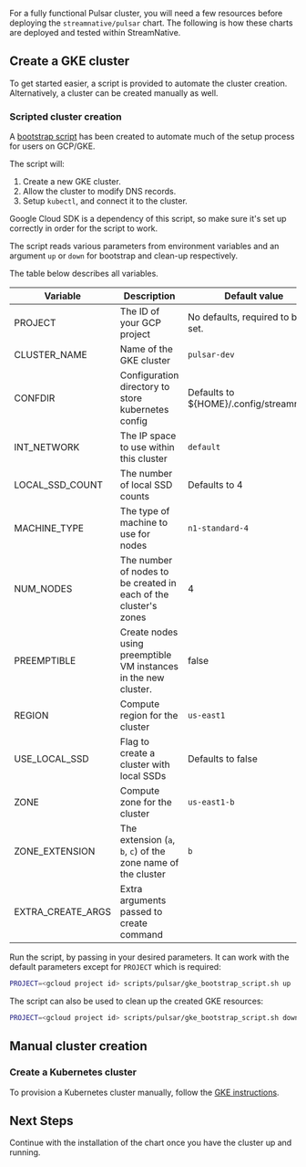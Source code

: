 
For a fully functional Pulsar cluster, you will need a few resources before deploying the `streamnative/pulsar` chart. The following is how these charts are deployed and tested within StreamNative.

## Create a GKE cluster

To get started easier, a script is provided to automate the cluster creation. Alternatively, a cluster can be created manually as well.

### Scripted cluster creation

A [bootstrap script](https://github.com/streamnative/charts/tree/master/scripts/pulsar/gke_bootstrap_script.sh) has been created to automate much of the setup process for users on GCP/GKE.

The script will:

1. Create a new GKE cluster.
2. Allow the cluster to modify DNS records.
3. Setup `kubectl`, and connect it to the cluster.

Google Cloud SDK is a dependency of this script, so make sure it's set up correctly in order for the script to work.

The script reads various parameters from environment variables and an argument `up` or `down` for bootstrap and clean-up respectively.

The table below describes all variables.

| **Variable** | **Description** | **Default value** |
| ------------ | --------------- | ----------------- |
| PROJECT      | The ID of your GCP project | No defaults, required to be set. |
| CLUSTER_NAME | Name of the GKE cluster | `pulsar-dev` |
| CONFDIR | Configuration directory to store kubernetes config | Defaults to ${HOME}/.config/streamnative |
| INT_NETWORK | The IP space to use within this cluster | `default` |
| LOCAL_SSD_COUNT | The number of local SSD counts | Defaults to 4 |
| MACHINE_TYPE | The type of machine to use for nodes | `n1-standard-4` |
| NUM_NODES | The number of nodes to be created in each of the cluster's zones | 4 |
| PREEMPTIBLE | Create nodes using preemptible VM instances in the new cluster. | false |
| REGION | Compute region for the cluster | `us-east1` |
| USE_LOCAL_SSD | Flag to create a cluster with local SSDs | Defaults to false |
| ZONE | Compute zone for the cluster | `us-east1-b` |
| ZONE_EXTENSION | The extension (`a`, `b`, `c`) of the zone name of the cluster | `b` |
| EXTRA_CREATE_ARGS | Extra arguments passed to create command | |

Run the script, by passing in your desired parameters. It can work with the default parameters except for `PROJECT` which is required:

```bash
PROJECT=<gcloud project id> scripts/pulsar/gke_bootstrap_script.sh up
```

The script can also be used to clean up the created GKE resources:

```bash
PROJECT=<gcloud project id> scripts/pulsar/gke_bootstrap_script.sh down
```

## Manual cluster creation

### Create a Kubernetes cluster

To provision a Kubernetes cluster manually, follow the [GKE instructions](https://cloud.google.com/kubernetes-engine/docs/how-to/creating-a-cluster).

## Next Steps

Continue with the installation of the chart once you have the cluster up and running.
